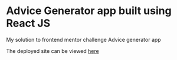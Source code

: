<h1>Advice Generator app built using React JS</h1>

My solution to frontend mentor challenge Advice generator app

The deployed site can be viewed [here](https://advice-gen-js.netlify.app/)
